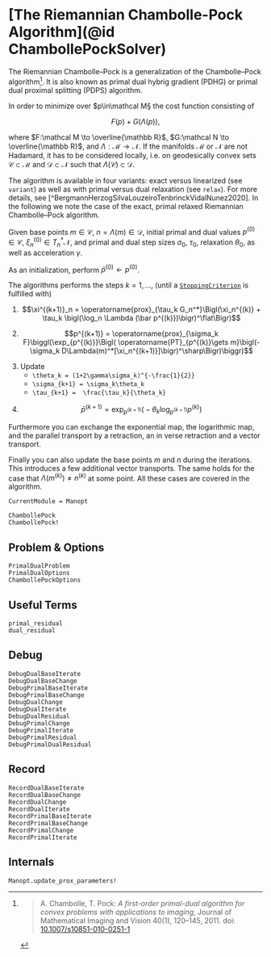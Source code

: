 # [The Riemannian Chambolle-Pock Algorithm](@id ChambollePockSolver)

The Riemannian Chambolle–Pock is a generalization of the Chambolle–Pock algorithm[^ChambollePock2011].
It is also known as primal dual hybrig gradient (PDHG) or primal dual proximal splitting (PDPS) algorithm.

In order to minimize over $p\in\mathcal M§ the cost function consisting of

```math
F(p) + G(\Lambda(p)),
```

where $F:\mathcal M \to \overline{\mathbb R}$, $G:\mathcal N \to \overline{\mathbb R}$, and
$\Lambda:\mathcal M \to\mathcal N$.
If the manifolds $\mathcal M$ or $\mathcal N$ are not Hadamard, it has to be considered locally,
i.e. on geodesically convex sets $\mathcal C \subset \mathcal M$ and $\mathcal D \subset\mathcal N$
such that $\Lambda(\mathcal C) \subset \mathcal D$.

The algorithm is available in four variants: exact versus linearized (see `variant`)
as well as with primal versus dual relaxation (see `relax`). For more details, see
[^BergmannHerzogSilvaLouzeiroTenbrinckVidalNunez2020].
In the following we note the case of the exact, primal relaxed Riemannian Chambolle–Pock algorithm.

Given base points $m\in\mathcal C$, $n=\Lambda(m)\in\mathcal D$,
initial primal and dual values $p^{(0)} \in \mathcal C$, $\xi_n^{(0)} \in T_n^*\mathcal N$,
and primal and dual step sizes $\sigma_0$, $\tau_0$, relaxation $\theta_0$,
as well as acceleration $\gamma$.

As an initialization, perform $\bar p^{(0)} \gets p^{(0)}$.

The algorithms performs the steps $k=1,\ldots,$ (until a [`StoppingCriterion`](@ref) is fulfilled with)

1. ```math
   \xi^{(k+1)}_n = \operatorname{prox}_{\tau_k G_n^*}\Bigl(\xi_n^{(k)} + \tau_k \bigl(\log_n \Lambda (\bar p^{(k)})\bigr)^\flat\Bigr)
   ```
2. ```math
   p^{(k+1)} = \operatorname{prox}_{\sigma_k F}\biggl(\exp_{p^{(k)}}\Bigl( \operatorname{PT}_{p^{(k)}\gets m}\bigl(-\sigma_k D\Lambda(m)^*[\xi_n^{(k+1)}]\bigr)^\sharp\Bigr)\biggr)
   ```
3. Update
   * ``\theta_k = (1+2\gamma\sigma_k)^{-\frac{1}{2}}``
   * ``\sigma_{k+1} = \sigma_k\theta_k``
   * ``\tau_{k+1} =  \frac{\tau_k}{\theta_k}``
4. ```math
   \bar p^{(k+1)}  = \exp_{p^{(k+1)}}\bigl(-\theta_k \log_{p^{(k+1)}} p^{(k)}\bigr)
   ```

Furthermore you can exchange the exponential map, the logarithmic map, and the parallel transport
by a retraction, an in verse retraction and a vector transport.

Finally you can also update the base points $m$ and $n$ during the iterations.
This introduces a few additional vector transports. The same holds for the case that
$\Lambda(m^{(k)})\neq n^{(k)}$ at some point. All these cases are covered in the algorithm.

```@meta
CurrentModule = Manopt
```

```@docs
ChambollePock
ChambollePock!
```

## Problem & Options

```@docs
PrimalDualProblem
PrimalDualOptions
ChambollePockOptions
```

## Useful Terms

```@docs
primal_residual
dual_residual
```

## Debug

```@docs
DebugDualBaseIterate
DebugDualBaseChange
DebugPrimalBaseIterate
DebugPrimalBaseChange
DebugDualChange
DebugDualIterate
DebugDualResidual
DebugPrimalChange
DebugPrimalIterate
DebugPrimalResidual
DebugPrimalDualResidual
```

## Record

```@docs
RecordDualBaseIterate
RecordDualBaseChange
RecordDualChange
RecordDualIterate
RecordPrimalBaseIterate
RecordPrimalBaseChange
RecordPrimalChange
RecordPrimalIterate
```

## Internals

```@docs
Manopt.update_prox_parameters!
```

[^ChambollePock2011]:
    > A. Chambolle, T. Pock:
    > _A first-order primal-dual algorithm for convex problems with applications to imaging_,
    > Journal of Mathematical Imaging and Vision 40(1), 120–145, 2011.
    > doi: [10.1007/s10851-010-0251-1](https://dx.doi.org/10.1007/s10851-010-0251-1)